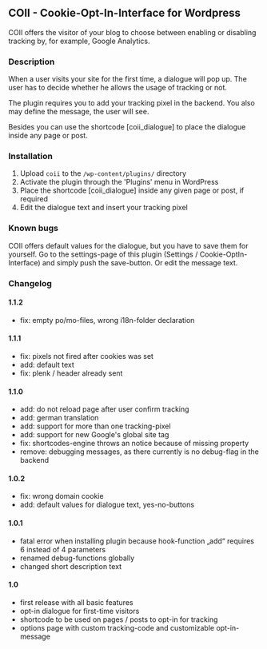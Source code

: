 ## COII - Cookie-Opt-In-Interface for Wordpress

COII offers the visitor of your blog to choose between enabling or disabling tracking by, for example, Google Analytics.

### Description

When a user visits your site for the first time, a dialogue will pop up. The user has to decide whether he allows the usage of tracking or not.

The plugin requires you to add your tracking pixel in the backend. You also may define the message, the user will see.

Besides you can use the shortcode [coii_dialogue] to place the dialogue inside any page or post.

### Installation

1. Upload `coii` to the `/wp-content/plugins/` directory
2. Activate the plugin through the 'Plugins' menu in WordPress
3. Place the shortcode [coii_dialogue] inside any given page or post, if required
4. Edit the dialogue text and insert your tracking pixel

### Known bugs

COII offers default values for the dialogue, but you have to save them for yourself. Go to the settings-page of this plugin (Settings / Cookie-OptIn-Interface) and simply push the save-button. Or edit the message text.

### Changelog

#### 1.1.2
* fix: empty po/mo-files, wrong i18n-folder declaration

#### 1.1.1
* fix: pixels not fired after cookies was set
* add: default text
* fix: plenk / header already sent

#### 1.1.0
* add: do not reload page after user confirm tracking
* add: german translation
* add: support for more than one tracking-pixel
* add: support for new Google's global site tag
* fix: shortcodes-engine throws an notice because of missing property
* remove: debugging messages, as there currently is no debug-flag in the backend

#### 1.0.2
* fix: wrong domain cookie
* add: default values for dialogue text, yes-no-buttons

#### 1.0.1
* fatal error when installing plugin because hook-function „add“
requires 6 instead of 4 parameters
* renamed debug-functions globally
* changed short description text

#### 1.0
* first release with all basic features
* opt-in dialogue for first-time visitors
* shortcode to be used on pages / posts to opt-in for tracking
* options page with custom tracking-code and customizable opt-in-message
